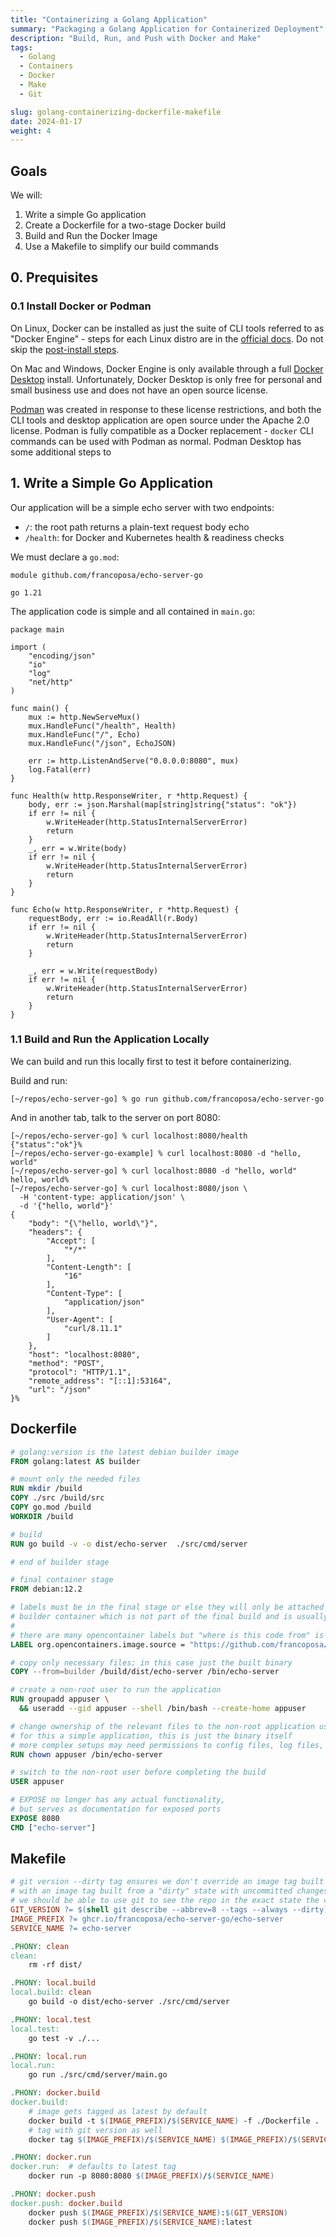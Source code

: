 ```yaml
---
title: "Containerizing a Golang Application"
summary: "Packaging a Golang Application for Containerized Deployment"
description: "Build, Run, and Push with Docker and Make"
tags:
  - Golang
  - Containers
  - Docker
  - Make
  - Git

slug: golang-containerizing-dockerfile-makefile
date: 2024-01-17
weight: 4
---
```



## Goals
We will:
1. Write a simple Go application
2. Create a Dockerfile for a two-stage Docker build
3. Build and Run the Docker Image
4. Use a Makefile to simplify our build commands

## 0. Prequisites

### 0.1 Install Docker or Podman
On Linux, Docker can be installed as just the suite of CLI tools referred to as "Docker Engine" -
steps for each Linux distro are in the [official docs](https://docs.docker.com/engine/install/).
Do not skip the [post-install steps](https://docs.docker.com/engine/install/linux-postinstall/).

On Mac and Windows, Docker Engine is only available through a full [Docker Desktop](https://docs.docker.com/desktop/) install.
Unfortunately, Docker Desktop is only free for personal and small business use and does not have an open source license.

[Podman](https://podman.io/docs/installation) was created in response to these license restrictions,
and both the CLI tools and desktop application are open source under the Apache 2.0 license.
Podman is fully compatible as a Docker replacement - `docker` CLI commands can be used with Podman as normal.
Podman Desktop has some additional steps to

## 1. Write a Simple Go Application

Our application will be a simple echo server with two endpoints:
* `/`: the root path returns a plain-text request body echo
* `/health`: for Docker and Kubernetes health & readiness checks

We must declare a `go.mod`:

```text
module github.com/francoposa/echo-server-go

go 1.21
```

The application code is simple and all contained in `main.go`:
```golang
package main

import (
	"encoding/json"
	"io"
	"log"
	"net/http"
)

func main() {
	mux := http.NewServeMux()
	mux.HandleFunc("/health", Health)
	mux.HandleFunc("/", Echo)
	mux.HandleFunc("/json", EchoJSON)

	err := http.ListenAndServe("0.0.0.0:8080", mux)
	log.Fatal(err)
}

func Health(w http.ResponseWriter, r *http.Request) {
	body, err := json.Marshal(map[string]string{"status": "ok"})
	if err != nil {
		w.WriteHeader(http.StatusInternalServerError)
		return
	}
	_, err = w.Write(body)
	if err != nil {
		w.WriteHeader(http.StatusInternalServerError)
		return
	}
}

func Echo(w http.ResponseWriter, r *http.Request) {
	requestBody, err := io.ReadAll(r.Body)
	if err != nil {
		w.WriteHeader(http.StatusInternalServerError)
		return
	}

	_, err = w.Write(requestBody)
	if err != nil {
		w.WriteHeader(http.StatusInternalServerError)
		return
	}
}
```

### 1.1 Build and Run the Application Locally

We can build and run this locally first to test it before containerizing.

Build and run:
```shell
[~/repos/echo-server-go] % go run github.com/francoposa/echo-server-go
```

And in another tab, talk to the server on port 8080:
```shell
[~/repos/echo-server-go] % curl localhost:8080/health
{"status":"ok"}%                                                                                                                        [~/repos/echo-server-go-example] % curl localhost:8080 -d "hello, world"
[~/repos/echo-server-go] % curl localhost:8080 -d "hello, world"
hello, world%
[~/repos/echo-server-go] % curl localhost:8080/json \
  -H 'content-type: application/json' \
  -d '{"hello, world"}'
{
    "body": "{\"hello, world\"}",
    "headers": {
        "Accept": [
            "*/*"
        ],
        "Content-Length": [
            "16"
        ],
        "Content-Type": [
            "application/json"
        ],
        "User-Agent": [
            "curl/8.11.1"
        ]
    },
    "host": "localhost:8080",
    "method": "POST",
    "protocol": "HTTP/1.1",
    "remote_address": "[::1]:53164",
    "url": "/json"
}%
```

## Dockerfile
```Dockerfile
# golang:version is the latest debian builder image
FROM golang:latest AS builder

# mount only the needed files
RUN mkdir /build
COPY ./src /build/src
COPY go.mod /build
WORKDIR /build

# build
RUN go build -v -o dist/echo-server  ./src/cmd/server

# end of builder stage

# final container stage
FROM debian:12.2

# labels must be in the final stage or else they will only be attached to the intermediate
# builder container which is not part of the final build and is usually discarded.
#
# there are many opencontainer labels but "where is this code from" is the most important
LABEL org.opencontainers.image.source = "https://github.com/francoposa/echo-server-go"

# copy only necessary files; in this case just the built binary
COPY --from=builder /build/dist/echo-server /bin/echo-server

# create a non-root user to run the application
RUN groupadd appuser \
  && useradd --gid appuser --shell /bin/bash --create-home appuser

# change ownership of the relevant files to the non-root application user
# for this a simple application, this is just the binary itself
# more complex setups may need permissions to config files, log files, etc.
RUN chown appuser /bin/echo-server

# switch to the non-root user before completing the build
USER appuser

# EXPOSE no longer has any actual functionality,
# but serves as documentation for exposed ports
EXPOSE 8080
CMD ["echo-server"]
```

## Makefile

```Makefile
# git version --dirty tag ensures we don't override an image tag built from a clean state
# with an image tag built from a "dirty" state with uncommitted changes.
# we should be able to use git to see the repo in the exact state the container was built from.
GIT_VERSION ?= $(shell git describe --abbrev=8 --tags --always --dirty)
IMAGE_PREFIX ?= ghcr.io/francoposa/echo-server-go/echo-server
SERVICE_NAME ?= echo-server

.PHONY: clean
clean:
	rm -rf dist/

.PHONY: local.build
local.build: clean
	go build -o dist/echo-server ./src/cmd/server

.PHONY: local.test
local.test:
	go test -v ./...

.PHONY: local.run
local.run:
	go run ./src/cmd/server/main.go

.PHONY: docker.build
docker.build:
	# image gets tagged as latest by default
	docker build -t $(IMAGE_PREFIX)/$(SERVICE_NAME) -f ./Dockerfile .
	# tag with git version as well
	docker tag $(IMAGE_PREFIX)/$(SERVICE_NAME) $(IMAGE_PREFIX)/$(SERVICE_NAME):$(GIT_VERSION)

.PHONY: docker.run
docker.run:  # defaults to latest tag
	docker run -p 8080:8080 $(IMAGE_PREFIX)/$(SERVICE_NAME)

.PHONY: docker.push
docker.push: docker.build
	docker push $(IMAGE_PREFIX)/$(SERVICE_NAME):$(GIT_VERSION)
	docker push $(IMAGE_PREFIX)/$(SERVICE_NAME):latest
```
